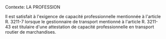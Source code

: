 Contexte: LA PROFESSION

Il est satisfait à l'exigence de capacité professionnelle mentionnée à l'article R. 3211-7 lorsque le gestionnaire de transport mentionné à l'article R. 3211-43 est titulaire d'une attestation de capacité professionnelle en transport routier de marchandises.